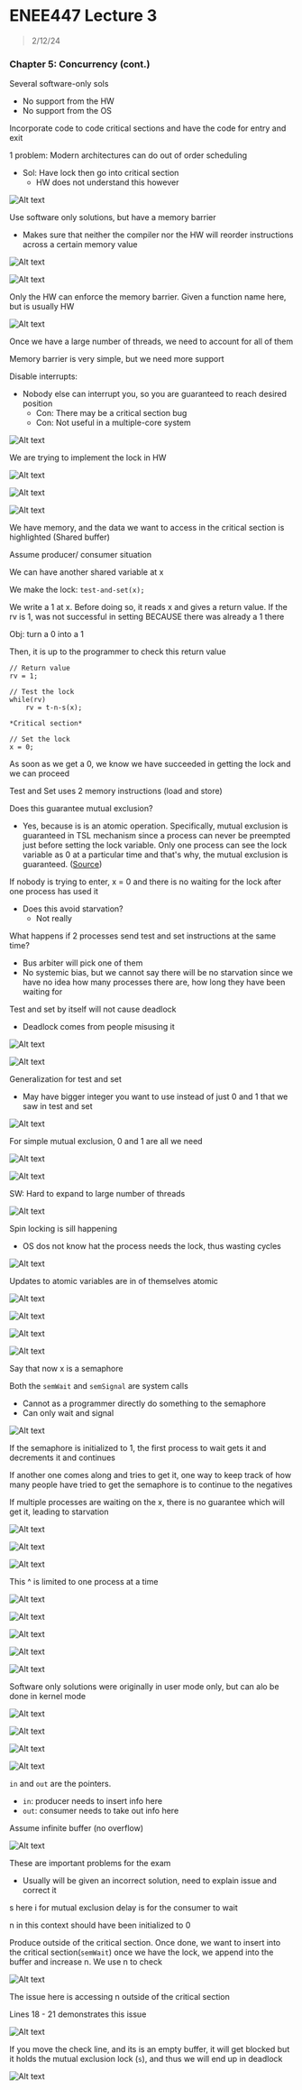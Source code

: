 # ENEE447 Lecture 3  

> 2/12/24  

### Chapter 5: Concurrency (cont.)  

Several software-only sols
* No support from the HW  
* No support from the OS  

Incorporate code to code critical sections and have the code for entry and exit  

1 problem: Modern architectures can do out of order scheduling
* Sol: Have lock then go into critical section
    * HW does not understand this however  

![Alt text](img/Lecture06/image.png)  

Use software only solutions, but have a memory barrier
* Makes sure that neither the compiler nor the HW will reorder instructions across a certain memory value  

![Alt text](img/Lecture06/image-1.png)  

![Alt text](img/Lecture06/image-2.png)  

Only the HW can enforce the memory barrier. Given a function name here, but is usually HW  

![Alt text](img/Lecture06/image-3.png)  

Once we have a large number of threads, we need to account for all of them  

Memory barrier is very simple, but we need more support  

Disable interrupts:
* Nobody else can interrupt you, so you are guaranteed to reach desired position
    * Con: There may be a critical section bug
    * Con: Not useful in a multiple-core system

![Alt text](img/Lecture06/image-4.png)  

We are trying to implement the lock in HW  

![Alt text](img/Lecture06/image-5.png)  

![Alt text](img/Lecture06/image-6.png)  

![Alt text](img/Lecture06/lec6-drawing.png)

We have memory, and the data we want to access in the critical section is highlighted (Shared buffer)  

Assume producer/ consumer situation  

We can have another shared variable at x

We make the lock: `test-and-set(x);`  

We write a 1 at x. Before doing so, it reads x and gives a return value. If the rv is 1, was not successful in setting BECAUSE there was already a 1 there  

Obj: turn a 0 into a 1  

Then, it is up to the programmer to check this return value  

```
// Return value
rv = 1;

// Test the lock
while(rv)
    rv = t-n-s(x);

*Critical section*

// Set the lock
x = 0;
```  

As soon as we get a 0, we know we have succeeded in getting the lock and we can proceed

Test and Set uses 2 memory instructions (load and store)  

Does this guarantee mutual exclusion?
* Yes, because is is an atomic operation. Specifically, mutual exclusion is guaranteed in TSL mechanism since a process can never be preempted just before setting the lock variable. Only one process can see the lock variable as 0 at a particular time and that's why, the mutual exclusion is guaranteed. ([Source](https://www.kdkce.edu.in/pdf/Unit%20No%205%20O.S%20Notes.pdf))

If nobody is trying to enter, x = 0 and there is no waiting for the lock after one process has used it  
* Does this avoid starvation? 
    * Not really

What happens if 2 processes send test and set instructions at the same time? 
* Bus arbiter will pick one of them
* No systemic bias, but we cannot say there will be no starvation since we have no idea how many processes there are, how long they have been waiting for

Test and set by itself will not cause deadlock
* Deadlock comes from people misusing it  

![Alt text](img/Lecture06/image-7.png)  

![Alt text](img/Lecture06/image-8.png)  

Generalization for test and set
* May have bigger integer you want to use instead of just 0 and 1 that we saw in test and set  

![Alt text](img/Lecture06/image-9.png)  

For simple mutual exclusion, 0 and 1 are all we need  

![Alt text](img/Lecture06/image-10.png)  

![Alt text](img/Lecture06/image-11.png)  

SW: Hard to expand to large number of threads

![Alt text](img/Lecture06/image-12.png)  

Spin locking is sill happening  
* OS dos not know hat the process needs the lock, thus wasting cycles  

![Alt text](img/Lecture06/image-13.png)  

Updates to atomic variables are in of themselves atomic  

![Alt text](img/Lecture06/image-14.png)  

![Alt text](img/Lecture06/image-15.png)  

![Alt text](img/Lecture06/image-16.png)  

![Alt text](img/Lecture06/image-17.png)  

Say that now x is a semaphore  

Both the `semWait` and `semSignal` are system calls
* Cannot as a programmer directly do something to the semaphore  
* Can only wait and signal  

![Alt text](img/Lecture06/image-18.png)  

If the semaphore is initialized to 1, the first process to wait gets it and decrements it and continues

If another one comes along and tries to get it, one way to keep track of how many people have tried to get the semaphore is to continue to the negatives  

If multiple processes are waiting on the x, there is no guarantee which will get it, leading to starvation  

![Alt text](img/Lecture06/image-19.png)  

![Alt text](img/Lecture06/image-20.png)  

![Alt text](img/Lecture06/image-21.png)  

This ^ is limited to one process at a time  

![Alt text](img/Lecture06/image-22.png)  

![Alt text](img/Lecture06/image-23.png)  

![Alt text](img/Lecture06/image-24.png)  

![Alt text](img/Lecture06/image-25.png)  

![Alt text](img/Lecture06/image-26.png)  

Software only solutions were originally in user mode only, but can alo be done in kernel mode  

![Alt text](img/Lecture06/image-27.png)  

![Alt text](img/Lecture06/image-28.png)  

![Alt text](img/Lecture06/image-29.png)  

![Alt text](img/Lecture06/image-30.png)  

`in` and `out` are the pointers. 
* `in`: producer needs to insert info here
* `out`: consumer needs to take out info here 

Assume infinite buffer (no overflow)  

![Alt text](img/Lecture06/image-31.png)  

These are important problems for the exam
* Usually will be given an incorrect solution, need to explain issue and correct it  

s here i for mutual exclusion
delay is for the consumer to wait  

n in this context should have been initialized to 0  

Produce outside of the critical section. Once done, we want to insert into the critical section(`semWait`) once we have the lock, we append into the buffer and increase n. We use n to check 

![Alt text](img/Lecture06/image-32.png)  

The issue here is accessing n outside of the critical section  

Lines 18 - 21 demonstrates this issue 

![Alt text](img/Lecture06/image-33.png)  

If you move the check line, and its is an empty buffer, it will get blocked but it holds the mutual exclusion lock (`s`), and thus we will end up in deadlock  

![Alt text](img/Lecture06/image-34.png)
